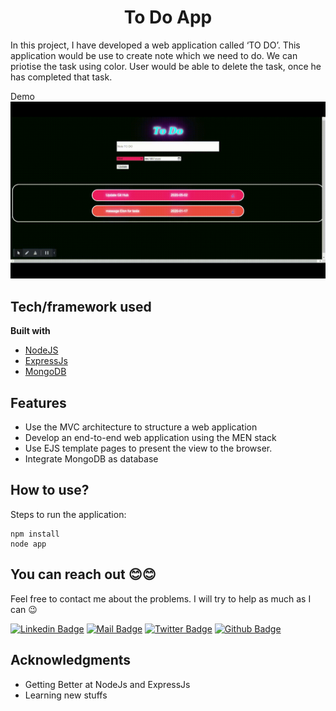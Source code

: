 <h1 align="center">
  
  <h1 align="center">To Do App</h1>
</h1>


In this project, I have developed a web application called ‘TO DO’. This application would be use to create note which we need to do. We can priotise the task using color. User would be able to delete the task, once he has completed that task.


Demo
![Alt Text](./media/Home.gif)



## Tech/framework used

<b>Built with</b>
- [NodeJS](https://nodejs.dev/)
- [ExpressJs](https://expressjs.com/)
- [MongoDB](https://www.mongodb.com/)

## Features
- Use the MVC architecture to structure a web application
- Develop an end-to-end web application using the MEN stack
- Use EJS template pages to present the view to the browser.
- Integrate MongoDB as database

## How to use?
Steps to run the application:
```
npm install
node app
```

## You can reach out 😊😊

Feel free to contact me about the problems. I will try to help as much as I can 😉

[![Linkedin Badge](https://img.shields.io/badge/linkedin-%230077B5.svg?&style=for-the-badge&logo=linkedin&logoColor=white)](https://www.linkedin.com/in/samihan-jawalkar-b38457a1/)
[![Mail Badge](https://img.shields.io/badge/email-c14438?style=for-the-badge&logo=Gmail&logoColor=white&link=mailto:samihan.jawalkar@gmail.com)](mailto:sammihan.jawalkar@gmail.com)
[![Twitter Badge](https://img.shields.io/badge/twitter-1DA1F2?style=for-the-badge&logo=twitter&logoColor=white)](https://twitter.com/samihan162)
[![Github Badge](https://img.shields.io/badge/github-333?style=for-the-badge&logo=github&logoColor=white)](https://github.com/samihan123)



## Acknowledgments

- Getting Better at NodeJs and ExpressJs
- Learning new stuffs
